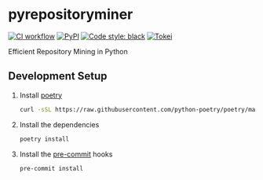 # pyrepositoryminer

[![CI workflow](https://github.com/fabianhe/pyrepositoryminer/actions/workflows/test.yaml/badge.svg)](https://github.com/fabianhe/pyrepositoryminer/actions/workflows/test.yaml)
[![PyPI](https://img.shields.io/pypi/v/pyrepositoryminer?color=%23000)](https://pypi.org/project/pyrepositoryminer/)
[![Code style: black](https://img.shields.io/badge/code%20style-black-000000.svg)](https://github.com/psf/black)
[![Tokei](https://tokei.rs/b1/github/fabianhe/pyrepositoryminer)](https://tokei.rs)

Efficient Repository Mining in Python

## Development Setup

1. Install [poetry](https://github.com/python-poetry/poetry)
   ```bash
   curl -sSL https://raw.githubusercontent.com/python-poetry/poetry/master/install-poetry.py | python -
   ```
2. Install the dependencies
   ```bash
   poetry install
   ```
3. Install the [pre-commit](https://github.com/pre-commit/pre-commit) hooks
   ```bash
   pre-commit install
   ```

